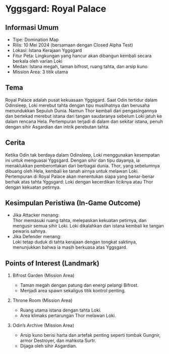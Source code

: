 # Yggsgard: Royal Palace

## Informasi Umum
- Tipe: Domination Map  
- Rilis: 10 Mei 2024 (bersamaan dengan Closed Alpha Test)  
- Lokasi: Istana Kerajaan Yggsgard  
- Fitur Peta: Lingkungan yang hancur akan dibangun kembali secara berkala oleh varian Loki  
- Medan: Istana megah, taman bifrost, ruang tahta, dan arsip kuno  
- Mission Area: 3 titik utama  

## Tema
Royal Palace adalah pusat kekuasaan Yggsgard. Saat Odin tertidur dalam Odinsleep, Loki merebut tahta dengan tipu muslihatnya dan berusaha menundukkan Sepuluh Dunia. Namun Thor kembali dari pengasingannya dan bertekad merebut istana dari tangan saudaranya sebelum Loki jatuh ke dalam rencana Hela. Pertempuran terjadi di dalam dan sekitar istana, penuh dengan sihir Asgardian dan intrik perebutan tahta.

## Cerita
Ketika Odin tak berdaya dalam Odinsleep, Loki menggunakan kesempatan ini untuk menguasai Yggsgard. Dengan sihir dan tipu dayanya, ia menaklukkan pemberontakan dari berbagai dunia. Thor, yang sebelumnya dibuang oleh Hela, kembali ke tanah airnya untuk melawan Loki. Pertempuran di Royal Palace akan menentukan siapa yang benar-benar berhak atas tahta Yggsgard: Loki dengan kecerdikan liciknya atau Thor dengan kekuatan petirnya.  

## Kesimpulan Peristiwa (In-Game Outcome)
- Jika Attacker menang:  
  Thor memasuki ruang tahta, melepaskan kekuatan petirnya, dan mengusir semua sihir Loki. Loki dikalahkan dan istana kembali ke tangan pewaris sahnya.  
- Jika Defender menang:  
  Loki tetap duduk di tahta kerajaan dengan tongkat saktinya, menunjukkan bahwa ia masih berkuasa atas Yggsgard.  

## Points of Interest (Landmark)
1. Bifrost Garden (Mission Area)  
   - Taman megah dengan patung dan energi pelangi Bifrost.  
   - Menjadi area spawn sekaligus titik kontrol penting.  

2. Throne Room (Mission Area)  
   - Ruang utama istana dengan tahta Loki.  
   - Area klimaks pertarungan Thor melawan Loki.  

3. Odin’s Archive (Mission Area)  
   - Arsip kuno berisi harta dan artefak penting seperti tombak Gungnir, armor Destroyer, dan mahkota Surtr.  
   - Dijaga oleh sihir Asgardian.  

